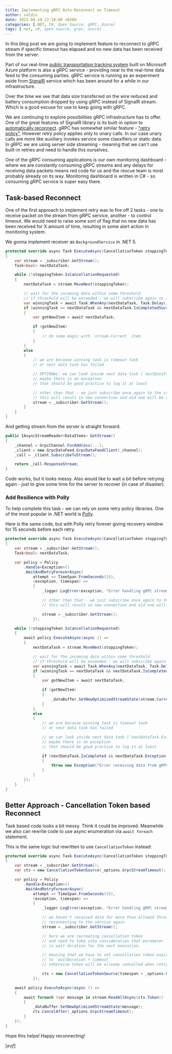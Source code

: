 ```yaml
---
title: Implementing gRPC Auto-Reconnect on Timeout
author: valdis
date: 2021-04-10 22:10:00 +0200
categories: [.NET, C#, Open Source, gRPC, Azure]
tags: [.net, c#, open source, grpc, azure]
---
```


In this blog post we are going to implement feature to reconnect to gRPC stream if specific timeout has elapsed and no new data has been received from the server.

Part of our real-time [public transportation tracking system](https://tech-fellow.eu/2019/12/08/building-real-time-public-transport-tracking-system-on-azure-part1/) built on Microsoft Azure platform is also a gRPC service - providing near to the real-time data feed to the consuming parties. gRPC service is running as an experiment aside from [SignalR](https://dotnet.microsoft.com/apps/aspnet/signalr) service which has been around for a while in our infrastructure.

Over the time we see that data size transferred on the wire reduced and battery consumption dropped by using gRPC instead of SignalR stream. Which is a good excuse for use to keep going with gRPC.

We are continuing to explore possibilities gRPC infrastructure has to offer. One of the great features of SignalR library is its built-in option to [automatically reconnect](https://docs.microsoft.com/en-us/aspnet/signalr/overview/guide-to-the-api/handling-connection-lifetime-events#how-to-continuously-reconnect). gRPC has somewhat similar feature - ["retry policy"](https://docs.microsoft.com/en-us/aspnet/core/grpc/retries?view=aspnetcore-5.0). However retry policy applies only to unary calls. In our case unary calls are more like auxiliary invokes service some classifiers or static data. In gRPC we are using server side streaming - meaning that we can't use built-in retries and need to handle this ourselves.

One of the gRPC consuming applications is our own monitoring dashboard - where we are constantly consuming gRPC streams and any delays for receiving data packets means red code for us and the rescue team is most probably already on its way.
Monitoring dashboard is written in C# - so consuming gRPC service is super easy there.

## Task-based Reconnect

One of the first approach to implement retry was to fire off 2 tasks - one to receive packet on the stream from gRPC service, another - to control timeout. We would need to raise some sort of flag that no new data has been received for X amount of time, resulting in some alert action in monitoring system.

We gonna implement receiver as `BackgroundService` in .NET 5.

```csharp
protected override async Task ExecuteAsync(CancellationToken stoppingToken)
{
    var stream = _subscriber.GetStream();
    Task<bool> nextDataTask;

    while (!stoppingToken.IsCancellationRequested)
    {
        nextDataTask = stream.MoveNext(stoppingToken);

        // wait for the incoming data within some threshold
        // if threshold will be exceeded - we will subscribe again to the stream to get new connection
        var winningTask = await Task.WhenAny(nextDataTask, Task.Delay(_options.GrpcStreamTimeout, stoppingToken));
        if (winningTask == nextDataTask && nextDataTask.IsCompletedSuccessfully)
        {
            var gotNewItem = await nextDataTask;

            if (gotNewItem)
            {
                // do some magic with `stream.Current` item
            }
        }
        else
        {
            // we are because winning task is timeout task
            // or next data task has failed

            // OPTIONAL: we can look inside next data task (`nextDataTask.Exception?`)
            // maybe there is an exception
            // that should be good practice to log it at least

            // other than that - we just subscribe once again to the stream
            // this will result in new connection and old one will be dropped
            stream = _subscriber.GetStream();
        }
    }
}
```

And getting stream from the server is straight forward.

```csharp
public IAsyncStreamReader<DataItems> GetStream()
{
    _channel = GrpcChannel.ForAddress(...);
    _client = new GrpcDataFeed.GrpcDataFeedClient(_channel);
    _call = _client.SubscribeToStream();

    return _call.ResponseStream;
}
```

Code works, but it looks messy.
Also would like to wait a bit before retrying again - just to give some time for the server to recover (in case of disaster).

### Add Resilience with Polly

To help complete this task - we can rely on some retry policy libraries. One of the most popular in .NET world is [Polly](https://github.com/App-vNext/Polly).

Here is the same code, but with Polly retry forever giving recovery window for 15 seconds before each retry.

```csharp
protected override async Task ExecuteAsync(CancellationToken stoppingToken)
{
    var stream = _subscriber.GetStream();
    Task<bool> nextDataTask;

    var policy = Policy
        .Handle<Exception>()
        .WaitAndRetryForeverAsync(
            attempt => TimeSpan.FromSeconds(15),
            (exception, timespan) =>
            {
                _logger.LogError(exception, "Error handling gRPC stream. Reconnect.");

                // other than that - we just subscribe once again to the stream
                // this will result in new connection and old one will be dropped

                stream = _subscriber.GetStream();
            });

    while (!stoppingToken.IsCancellationRequested)
    {
        await policy.ExecuteAsync(async () =>
        {
            nextDataTask = stream.MoveNext(stoppingToken);

            // wait for the incoming data within some threshold
            // if threshold will be exceeded - we will subscribe again to the stream to get new connection
            var winningTask = await Task.WhenAny(nextDataTask, Task.Delay(_options.GrpcStreamTimeout, stoppingToken));
            if (winningTask == nextDataTask && nextDataTask.IsCompletedSuccessfully)
            {
                var gotNewItem = await nextDataTask;

                if (gotNewItem)
                {
                    _dataBuffer.SetNewOptimizedStreamState(stream.Current);
                }
            }
            else
            {
                // we are because winning task is timeout task
                // or next data task has failed

                // we can look inside next data task (`nextDataTask.Exception?`)
                // maybe there is an exception
                // that should be good practice to log it at least

                if (nextDataTask.IsCompleted && nextDataTask.Exception?.InnerException != null)
                {
                    throw new Exception("Error receiving data from gRPC endpoint.", nextDataTask.Exception?.InnerException);
                }
            }
        });
    }
}
```

## Better Approach - Cancellation Token based Reconnect

Task based code looks a bit messy. Think it could be improved.
Meanwhile we also can rewrite code to use async enumeration via `await foreach` statement.

This is the same logic but rewritten to use `CancellationToken` instead:

```csharp
protected override async Task ExecuteAsync(CancellationToken stoppingToken)
{
    var stream = _subscriber.GetStream();
    var cts = new CancellationTokenSource(_options.GrpcStreamTimeout);

    var policy = Policy
        .Handle<Exception>()
        .WaitAndRetryForeverAsync(
            attempt => TimeSpan.FromSeconds(15),
            (exception, timespan) =>
            {
                _logger.LogError(exception, "Error handling gRPC stream. Reconnecting...");

                // we haven't received data for more than allowed threshold
                // reconnecting to the service again
                stream = _subscriber.GetStream();

                // here we are recreating cancellation token
                // and need to take into consideration that parameter `timespan`
                // is wait duration for the next execution.

                // meaning that we have to set cancellation token expiration
                // to `waitDuration + timeout`
                // otherwise token will be already cancelled when retry policy will execute

                cts = new CancellationTokenSource(timespan + _options.GrpcStreamTimeout);
            });

    await policy.ExecuteAsync(async () =>
    {
        await foreach (var message in stream.ReadAllAsync(cts.Token))
        {
            _dataBuffer.SetNewOptimizedStreamState(message);
            cts.CancelAfter(_options.GrpcStreamTimeout);
        }
    });
}
```

Hope this helps!
Happy reconnecting!

[*eof*]
